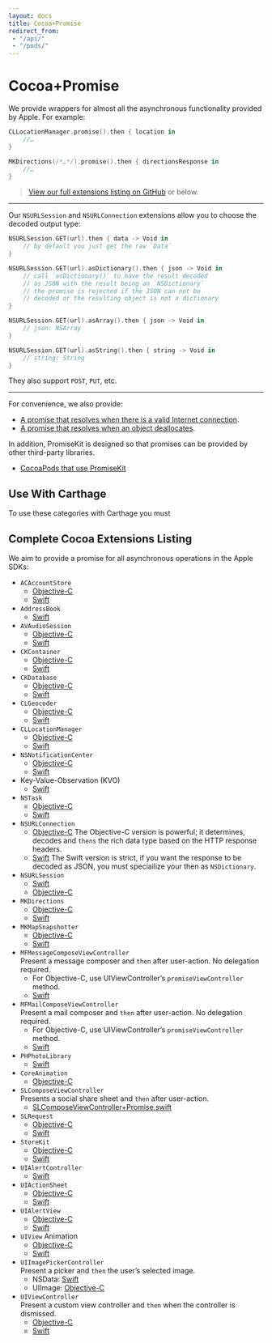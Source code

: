 ```yaml
---
layout: docs
title: Cocoa+Promise
redirect_from:
 - "/api/"
 - "/pods/"
---
```


# Cocoa+Promise

We provide wrappers for almost all the asynchronous functionality provided by Apple. For example:

```swift
CLLocationManager.promise().then { location in
    //…
}

MKDirections(/*…*/).promise().then { directionsResponse in
    //…
}
```

> [View our full extensions listing on GitHub](https://github.com/mxcl/PromiseKit/tree/master/Categories) or below.

---

Our `NSURLSession` and `NSURLConnection` extensions allow you to choose the decoded output type:

```swift
NSURLSession.GET(url).then { data -> Void in
    // by default you just get the raw `Data`
}

NSURLSession.GET(url).asDictionary().then { json -> Void in
    // call `asDictionary()` to have the result decoded
    // as JSON with the result being an `NSDictionary`
    // the promise is rejected if the JSON can not be
    // decoded or the resulting object is not a dictionary
}

NSURLSession.GET(url).asArray().then { json -> Void in
    // json: NSArray
}

NSURLSession.GET(url).asString().then { string -> Void in
    // string: String
}
```

They also support `POST`, `PUT`, etc.

---

For convenience, we also provide:

* [A promise that resolves when there is a valid Internet connection](https://github.com/mxcl/PromiseKit/blob/master/Categories/SystemConfiguration/SCNetworkReachability+AnyPromise.h).
* [A promise that resolves when an object deallocates](https://github.com/mxcl/PromiseKit/blob/master/Categories/Foundation/afterlife.swift).

In addition, PromiseKit is designed so that promises can be provided by other third-party libraries.

* [CocoaPods that use PromiseKit](https://cocoapods.org/?q=uses%3Apromisekit*)

## Use With Carthage

To use these categories with Carthage you must 

## Complete Cocoa Extensions Listing

We aim to provide a promise for all asynchronous operations in the Apple SDKs:

* `ACAccountStore`
  * [Objective-C](https://github.com/mxcl/PromiseKit/blob/master/Categories/Accounts/ACAccountStore+AnyPromise.h)
  * [Swift](https://github.com/mxcl/PromiseKit/blob/master/Categories/Accounts/ACAccountStore+Promise.swift)
* `AddressBook`
  * [Swift](https://github.com/mxcl/PromiseKit/blob/master/Categories/AddressBook/ABAddressBookRequestAccess+Promise.swift)
* `AVAudioSession`
  * [Objective-C](https://github.com/mxcl/PromiseKit/blob/master/Categories/AVFoundation/AVAudioSession+AnyPromise.h)
  * [Swift](https://github.com/mxcl/PromiseKit/blob/master/Categories/AVFoundation/AVAudioSession+Promise.swift)
* `CKContainer`
  * [Objective-C](https://github.com/mxcl/PromiseKit/blob/master/Categories/CloudKit/CKContainer+AnyPromise.h)
  * [Swift](https://github.com/mxcl/PromiseKit/blob/master/Categories/CloudKit/CKContainer+Promise.swift)
* `CKDatabase`
  * [Objective-C](https://github.com/mxcl/PromiseKit/blob/master/Categories/CloudKit/CKDatabase+AnyPromise.h)
  * [Swift](https://github.com/mxcl/PromiseKit/blob/master/Categories/CloudKit/CKDatabase+Promise.swift)
* `CLGeocoder`
  * [Objective-C](https://github.com/mxcl/PromiseKit/blob/master/Categories/CoreLocation/CLGeocoder+AnyPromise.h)
  * [Swift](https://github.com/mxcl/PromiseKit/blob/master/Categories/CoreLocation/CLGeocoder+Promise.swift)
* `CLLocationManager`
  * [Objective-C](https://github.com/mxcl/PromiseKit/blob/master/Categories/CoreLocation/CLLocationManager+AnyPromise.h)
  * [Swift](https://github.com/mxcl/PromiseKit/blob/master/Categories/CoreLocation/CLLocationManager+Promise.swift)
* `NSNotificationCenter`
  * [Objective-C](https://github.com/mxcl/PromiseKit/blob/master/Categories/Foundation/NSNotificationCenter+AnyPromise.h)
  * [Swift](https://github.com/mxcl/PromiseKit/blob/master/Categories/Foundation/NSNotificationCenter+Promise.swift)
* Key-Value-Observation (KVO)
  * [Swift](https://github.com/mxcl/PromiseKit/blob/master/Categories/Foundation/NSObject+Promise.swift)
* `NSTask`
  * [Objective-C](https://github.com/mxcl/PromiseKit/blob/master/Categories/Foundation/NSTask+AnyPromise.h)
  * [Swift](https://github.com/mxcl/PromiseKit/blob/master/Categories/Foundation/NSTask+Promise.swift)
* `NSURLConnection`
  * [Objective-C](https://github.com/mxcl/PromiseKit/blob/master/Categories/Foundation/NSURLConnection+AnyPromise.h)
    The Objective-C version is powerful; it determines, decodes and `thens` the rich data type based on the HTTP response headers.
  * [Swift](https://github.com/mxcl/PromiseKit/blob/master/Categories/Foundation/NSURLConnection+Promise.swift)
    The Swift version is strict, if you want the response to be decoded as JSON, you must speciailize your then as `NSDictionary`.
* `NSURLSession`
  * [Swift](https://github.com/mxcl/PromiseKit/blob/master/Categories/Foundation/NSURLSession+Promise.swift)
  * [Objective-C](https://github.com/mxcl/PromiseKit/blob/master/Categories/Foundation/NSURLSession+AnyPromise.m)
* `MKDirections`
  * [Objective-C](https://github.com/mxcl/PromiseKit/blob/master/Categories/MapKit/MKDirections+AnyPromise.h)
  * [Swift](https://github.com/mxcl/PromiseKit/blob/master/Categories/MapKit/MKDirections+Promise.swift)
* `MKMapSnapshotter`
  * [Objective-C](https://github.com/mxcl/PromiseKit/blob/master/Categories/MapKit/MKMapSnapshotter+AnyPromise.h)
  * [Swift](https://github.com/mxcl/PromiseKit/blob/master/Categories/MapKit/MKMapSnapshotter+Promise.swift)
* `MFMessageComposeViewController`<br>
  Present a message composer and `then` after user-action. No delegation required.
  * For Objective-C, use UIViewController’s `promiseViewController` method.
  * [Swift](https://github.com/mxcl/PromiseKit/blob/master/Categories/MessagesUI/MFMessageComposeViewController+Promise.swift)
* `MFMailComposeViewController`<br>
  Present a mail composer and `then` after user-action. No delegation required.
  * For Objective-C, use UIViewController’s `promiseViewController` method.
  * [Swift](https://github.com/mxcl/PromiseKit/blob/master/Categories/MessagesUI/MFMailComposeViewController+Promise.swift)
* `PHPhotoLibrary`
  * [Swift](https://github.com/mxcl/PromiseKit/blob/master/Categories/Photos/PHPhotoLibrary+Promise.swift)
* `CoreAnimation`
  * [Objective-C](https://github.com/mxcl/PromiseKit/blob/master/Categories/QuartzCore/CALayer+AnyPromise.h)
* `SLComposeViewController`<br>
  Presents a social share sheet and `then` after user-action.
  * [SLComposeViewController+Promise.swift](https://github.com/mxcl/PromiseKit/blob/master/Categories/Social/SLComposeViewController+Promise.swift)
* `SLRequest`
  * [Objective-C](https://github.com/mxcl/PromiseKit/blob/master/Categories/Social/SLRequest+AnyPromise.h)
  * [Swift](https://github.com/mxcl/PromiseKit/blob/master/Categories/Social/SLRequest+Promise.swift)
* `StoreKit`
  * [Objective-C](https://github.com/mxcl/PromiseKit/blob/master/Categories/StoreKit/SKRequest+AnyPromise.h)
  * [Swift](https://github.com/mxcl/PromiseKit/blob/master/Categories/StoreKit/SKRequest+Promise.swift)
* `UIAlertController`
  * [Swift](https://github.com/mxcl/PromiseKit/blob/master/Categories/UIKit/PMKAlertController.swift)
* `UIActionSheet`
  * [Objective-C](https://github.com/mxcl/PromiseKit/blob/master/Categories/UIKit/UIActionSheet+AnyPromise.h)
  * [Swift](https://github.com/mxcl/PromiseKit/blob/master/Categories/UIKit/UIActionSheet+Promise.swift)
* `UIAlertView`
  * [Objective-C](https://github.com/mxcl/PromiseKit/blob/master/Categories/UIKit/UIAlertView+AnyPromise.h)
  * [Swift](https://github.com/mxcl/PromiseKit/blob/master/Categories/UIKit/UIAlertView+Promise.swift)
* `UIView` Animation
  * [Objective-C](https://github.com/mxcl/PromiseKit/blob/master/Categories/UIKit/UIView+AnyPromise.h)
  * [Swift](https://github.com/mxcl/PromiseKit/blob/master/Categories/UIKit/UIView+Promise.swift)
* `UIImagePickerController`<br>
  Present a picker and `then` the user’s selected image.
  * NSData: [Swift](https://github.com/mxcl/PromiseKit/blob/master/Categories/AssetsLibrary/ALAssetsLibrary+Promise.swift)
  * UIImage: [Objective-C](https://github.com/mxcl/PromiseKit/blob/master/Categories/UIKit/UIViewController+AnyPromise.h)
* `UIViewController`<br>
  Present a custom view controller and `then` when the controller is dismissed.
  * [Objective-C](https://github.com/mxcl/PromiseKit/blob/master/Categories/UIKit/UIViewController+AnyPromise.h)
  * [Swift](https://github.com/mxcl/PromiseKit/blob/master/Categories/UIKit/UIViewController+Promise.swift)
